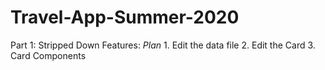 # Travel-App-Summer-2020
Part 1: 
  Stripped Down Features: 
  *Plan*
    1. Edit the data file 
    2. Edit the Card
    3. Card Components 
